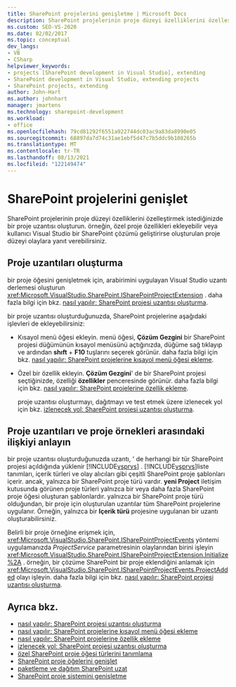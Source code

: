 ```yaml
---
title: SharePoint projelerini genişletme | Microsoft Docs
description: SharePoint projelerinin proje düzeyi özelliklerini özelleştirmek istediğinizde bir proje uzantısı oluşturmayı öğrenin.
ms.custom: SEO-VS-2020
ms.date: 02/02/2017
ms.topic: conceptual
dev_langs:
- VB
- CSharp
helpviewer_keywords:
- projects [SharePoint development in Visual Studio], extending
- SharePoint development in Visual Studio, extending projects
- SharePoint projects, extending
author: John-Hart
ms.author: johnhart
manager: jmartens
ms.technology: sharepoint-development
ms.workload:
- office
ms.openlocfilehash: 79cd81292f6551a922744dc03ac9a83da8990e05
ms.sourcegitcommit: 68897da7d74c31ae1ebf5d47c7b5ddc9b108265b
ms.translationtype: MT
ms.contentlocale: tr-TR
ms.lasthandoff: 08/13/2021
ms.locfileid: "122149474"
---
```

# <a name="extend-sharepoint-projects"></a>SharePoint projelerini genişlet
  SharePoint projelerinin proje düzeyi özelliklerini özelleştirmek istediğinizde bir proje uzantısı oluşturun. örneğin, özel proje özellikleri ekleyebilir veya kullanıcı Visual Studio bir SharePoint çözümü geliştirirse oluşturulan proje düzeyi olaylara yanıt verebilirsiniz.

## <a name="create-project-extensions"></a>Proje uzantıları oluşturma
 bir proje öğesini genişletmek için, arabirimini uygulayan Visual Studio uzantı derlemesi oluşturun <xref:Microsoft.VisualStudio.SharePoint.ISharePointProjectExtension> . daha fazla bilgi için bkz. [nasıl yapılır: SharePoint projesi uzantısı oluşturma](../sharepoint/how-to-create-a-sharepoint-project-extension.md).

 bir proje uzantısı oluşturduğunuzda, SharePoint projelerine aşağıdaki işlevleri de ekleyebilirsiniz:

- Kısayol menü öğesi ekleyin. menü öğesi, **Çözüm Gezgini** bir SharePoint projesi düğümünün kısayol menüsünü açtığınızda, düğüme sağ tıklayıp ve ardından **shıft** + **F10** tuşlarını seçerek görünür. daha fazla bilgi için bkz. [nasıl yapılır: SharePoint projelerine kısayol menü öğesi ekleme](../sharepoint/how-to-add-a-shortcut-menu-item-to-sharepoint-projects.md).

- Özel bir özellik ekleyin. **Çözüm Gezgini**' de bir SharePoint projesi seçtiğinizde, özelliği **özellikler** penceresinde görünür. daha fazla bilgi için bkz. [nasıl yapılır: SharePoint projelerine özellik ekleme](../sharepoint/how-to-add-a-property-to-sharepoint-projects.md).

  proje uzantısı oluşturmayı, dağıtmayı ve test etmek üzere izlenecek yol için bkz. [izlenecek yol: SharePoint projesi uzantısı oluşturma](../sharepoint/walkthrough-creating-a-sharepoint-project-extension.md).

## <a name="understand-the-relationship-between-project-extensions-and-project-instances"></a>Proje uzantıları ve proje örnekleri arasındaki ilişkiyi anlayın
 bir proje uzantısı oluşturduğunuzda uzantı, ' de herhangi bir tür SharePoint projesi açıldığında yüklenir [!INCLUDE[vsprvs](../sharepoint/includes/vsprvs-md.md)] . [!INCLUDE[vsprvs](../sharepoint/includes/vsprvs-md.md)]liste tanımları, içerik türleri ve olay alıcıları gibi çeşitli SharePoint proje şablonları içerir. ancak, yalnızca bir SharePoint proje türü vardır. **yeni Project** iletişim kutusunda görünen proje türleri yalnızca bir veya daha fazla SharePoint proje öğesi oluşturan şablonlardır. yalnızca bir SharePoint proje türü olduğundan, bir proje için oluşturulan uzantılar tüm SharePoint projelerine uygulanır. Örneğin, yalnızca bir **Içerik türü** projesine uygulanan bir uzantı oluşturabilirsiniz.

 Belirli bir proje örneğine erişmek için, <xref:Microsoft.VisualStudio.SharePoint.ISharePointProjectEvents> yöntemi uygulamanızda *ProjectService* parametresinin olaylarından birini işleyin <xref:Microsoft.VisualStudio.SharePoint.ISharePointProjectExtension.Initialize%2A> . örneğin, bir çözüme SharePoint bir proje eklendiğini anlamak için <xref:Microsoft.VisualStudio.SharePoint.ISharePointProjectEvents.ProjectAdded> olayı işleyin. daha fazla bilgi için bkz. [nasıl yapılır: SharePoint projesi uzantısı oluşturma](../sharepoint/how-to-create-a-sharepoint-project-extension.md).

## <a name="see-also"></a>Ayrıca bkz.
- [nasıl yapılır: SharePoint projesi uzantısı oluşturma](../sharepoint/how-to-create-a-sharepoint-project-extension.md)
- [nasıl yapılır: SharePoint projelerine kısayol menü öğesi ekleme](../sharepoint/how-to-add-a-shortcut-menu-item-to-sharepoint-projects.md)
- [nasıl yapılır: SharePoint projelerine özellik ekleme](../sharepoint/how-to-add-a-property-to-sharepoint-projects.md)
- [izlenecek yol: SharePoint projesi uzantısı oluşturma](../sharepoint/walkthrough-creating-a-sharepoint-project-extension.md)
- [özel SharePoint proje öğesi türlerini tanımlama](../sharepoint/defining-custom-sharepoint-project-item-types.md)
- [SharePoint proje öğelerini genişlet](../sharepoint/extending-sharepoint-project-items.md)
- [paketleme ve dağıtım SharePoint uzat](../sharepoint/extending-sharepoint-packaging-and-deployment.md)
- [SharePoint proje sistemini genişletme](../sharepoint/extending-the-sharepoint-project-system.md)
